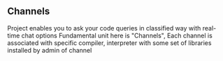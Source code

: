 ## Channels

Project enables you to ask your code queries in classified way with real-time chat options
Fundamental unit here is "Channels", Each channel is associated with specific compiler, interpreter 
with some set of libraries installed by admin of channel
